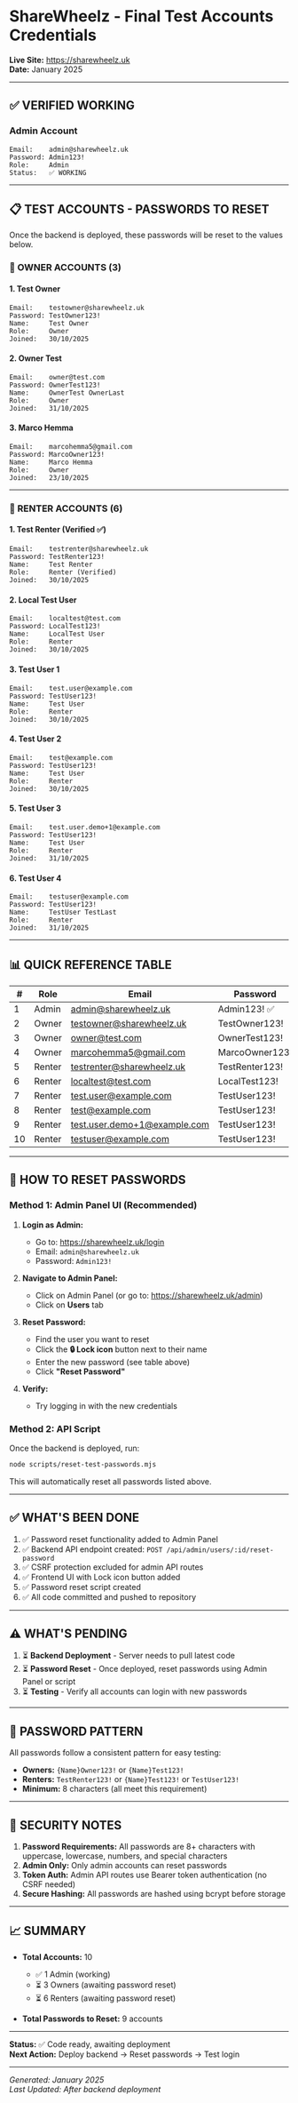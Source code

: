 # ShareWheelz - Final Test Accounts Credentials

**Live Site:** https://sharewheelz.uk  
**Date:** January 2025

---

## ✅ VERIFIED WORKING

### Admin Account
```
Email:    admin@sharewheelz.uk
Password: Admin123!
Role:     Admin
Status:   ✅ WORKING
```

---

## 📋 TEST ACCOUNTS - PASSWORDS TO RESET

Once the backend is deployed, these passwords will be reset to the values below.

### 👔 OWNER ACCOUNTS (3)

#### 1. Test Owner
```
Email:    testowner@sharewheelz.uk
Password: TestOwner123!
Name:     Test Owner
Role:     Owner
Joined:   30/10/2025
```

#### 2. Owner Test  
```
Email:    owner@test.com
Password: OwnerTest123!
Name:     OwnerTest OwnerLast
Role:     Owner
Joined:   31/10/2025
```

#### 3. Marco Hemma
```
Email:    marcohemma5@gmail.com
Password: MarcoOwner123!
Name:     Marco Hemma
Role:     Owner
Joined:   23/10/2025
```

---

### 👤 RENTER ACCOUNTS (6)

#### 1. Test Renter (Verified ✅)
```
Email:    testrenter@sharewheelz.uk
Password: TestRenter123!
Name:     Test Renter
Role:     Renter (Verified)
Joined:   30/10/2025
```

#### 2. Local Test User
```
Email:    localtest@test.com
Password: LocalTest123!
Name:     LocalTest User
Role:     Renter
Joined:   30/10/2025
```

#### 3. Test User 1
```
Email:    test.user@example.com
Password: TestUser123!
Name:     Test User
Role:     Renter
Joined:   30/10/2025
```

#### 4. Test User 2
```
Email:    test@example.com
Password: TestUser123!
Name:     Test User
Role:     Renter
Joined:   30/10/2025
```

#### 5. Test User 3
```
Email:    test.user.demo+1@example.com
Password: TestUser123!
Name:     Test User
Role:     Renter
Joined:   31/10/2025
```

#### 6. Test User 4
```
Email:    testuser@example.com
Password: TestUser123!
Name:     TestUser TestLast
Role:     Renter
Joined:   31/10/2025
```

---

## 📊 QUICK REFERENCE TABLE

| # | Role   | Email                          | Password           |
|---|--------|--------------------------------|-------------------|
| 1 | Admin  | admin@sharewheelz.uk           | Admin123! ✅       |
| 2 | Owner  | testowner@sharewheelz.uk       | TestOwner123!      |
| 3 | Owner  | owner@test.com                 | OwnerTest123!      |
| 4 | Owner  | marcohemma5@gmail.com          | MarcoOwner123!     |
| 5 | Renter | testrenter@sharewheelz.uk       | TestRenter123!    |
| 6 | Renter | localtest@test.com             | LocalTest123!     |
| 7 | Renter | test.user@example.com          | TestUser123!      |
| 8 | Renter | test@example.com                | TestUser123!      |
| 9 | Renter | test.user.demo+1@example.com    | TestUser123!      |
| 10| Renter | testuser@example.com            | TestUser123!      |

---

## 🔧 HOW TO RESET PASSWORDS

### Method 1: Admin Panel UI (Recommended)

1. **Login as Admin:**
   - Go to: https://sharewheelz.uk/login
   - Email: `admin@sharewheelz.uk`
   - Password: `Admin123!`

2. **Navigate to Admin Panel:**
   - Click on Admin Panel (or go to: https://sharewheelz.uk/admin)
   - Click on **Users** tab

3. **Reset Password:**
   - Find the user you want to reset
   - Click the **🔒 Lock icon** button next to their name
   - Enter the new password (see table above)
   - Click **"Reset Password"**

4. **Verify:**
   - Try logging in with the new credentials

### Method 2: API Script

Once the backend is deployed, run:
```bash
node scripts/reset-test-passwords.mjs
```

This will automatically reset all passwords listed above.

---

## ✅ WHAT'S BEEN DONE

1. ✅ Password reset functionality added to Admin Panel
2. ✅ Backend API endpoint created: `POST /api/admin/users/:id/reset-password`
3. ✅ CSRF protection excluded for admin API routes
4. ✅ Frontend UI with Lock icon button added
5. ✅ Password reset script created
6. ✅ All code committed and pushed to repository

---

## ⚠️ WHAT'S PENDING

1. ⏳ **Backend Deployment** - Server needs to pull latest code
2. ⏳ **Password Reset** - Once deployed, reset passwords using Admin Panel or script
3. ⏳ **Testing** - Verify all accounts can login with new passwords

---

## 📝 PASSWORD PATTERN

All passwords follow a consistent pattern for easy testing:
- **Owners:** `{Name}Owner123!` or `{Name}Test123!`
- **Renters:** `TestRenter123!` or `{Name}Test123!` or `TestUser123!`
- **Minimum:** 8 characters (all meet this requirement)

---

## 🔐 SECURITY NOTES

1. **Password Requirements:** All passwords are 8+ characters with uppercase, lowercase, numbers, and special characters
2. **Admin Only:** Only admin accounts can reset passwords
3. **Token Auth:** Admin API routes use Bearer token authentication (no CSRF needed)
4. **Secure Hashing:** All passwords are hashed using bcrypt before storage

---

## 📈 SUMMARY

- **Total Accounts:** 10
  - ✅ 1 Admin (working)
  - ⏳ 3 Owners (awaiting password reset)
  - ⏳ 6 Renters (awaiting password reset)

- **Total Passwords to Reset:** 9 accounts

---

**Status:** ✅ Code ready, awaiting deployment  
**Next Action:** Deploy backend → Reset passwords → Test login

---

*Generated: January 2025*  
*Last Updated: After backend deployment*

